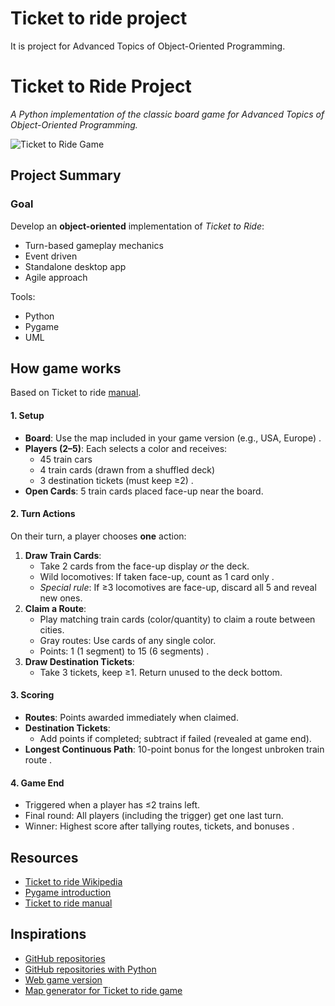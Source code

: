 # **Ticket to ride project**
It is project for Advanced Topics of Object-Oriented Programming. 

# **Ticket to Ride Project**  
*A Python implementation of the classic board game for Advanced Topics of Object-Oriented Programming.*  

![Ticket to Ride Game](https://upload.wikimedia.org/wikipedia/en/9/92/Ticket_to_Ride_Board_Game_Box_EN.jpg)  


## **Project Summary**  
### **Goal**
Develop an **object-oriented** implementation of *Ticket to Ride*:
- Turn-based gameplay mechanics
- Event driven
- Standalone desktop app
- Agile approach


Tools:
- Python
- Pygame
- UML

## **How game works**  
Based on Ticket to ride [manual](https://ncdn0.daysofwonder.com/tickettoride/fr/img/tt_rules_2015_en.pdf).

#### **1. Setup**  
- **Board**: Use the map included in your game version (e.g., USA, Europe) .  
- **Players (2–5)**: Each selects a color and receives:  
  - 45 train cars  
  - 4 train cards (drawn from a shuffled deck)  
  - 3 destination tickets (must keep ≥2) .  
- **Open Cards**: 5 train cards placed face-up near the board.  

#### **2. Turn Actions**  
On their turn, a player chooses **one** action:  
1. **Draw Train Cards**:  
   - Take 2 cards from the face-up display *or* the deck.  
   - Wild locomotives: If taken face-up, count as 1 card only .  
   - *Special rule*: If ≥3 locomotives are face-up, discard all 5 and reveal new ones.  
2. **Claim a Route**:  
   - Play matching train cards (color/quantity) to claim a route between cities.  
   - Gray routes: Use cards of any single color.  
   - Points: 1 (1 segment) to 15 (6 segments) .  
3. **Draw Destination Tickets**:  
   - Take 3 tickets, keep ≥1. Return unused to the deck bottom.  

#### **3. Scoring**  
- **Routes**: Points awarded immediately when claimed.  
- **Destination Tickets**:  
  - Add points if completed; subtract if failed (revealed at game end).  
- **Longest Continuous Path**: 10-point bonus for the longest unbroken train route .  

#### **4. Game End**  
- Triggered when a player has ≤2 trains left.  
- Final round: All players (including the trigger) get one last turn.  
- Winner: Highest score after tallying routes, tickets, and bonuses .  


## Resources
- [Ticket to ride Wikipedia](https://en.wikipedia.org/wiki/Ticket_to_Ride_(board_game))
- [Pygame introduction](https://www.geeksforgeeks.org/introduction-to-pygame/)
- [Ticket to ride manual](https://ncdn0.daysofwonder.com/tickettoride/fr/img/tt_rules_2015_en.pdf)
## Inspirations
- [GitHub repositories](https://github.com/search?q=ticket+to+ride&type=repositories)
- [GitHub repositories with Python](https://github.com/search?q=ticket+to+ride+language%3APython&type=repositories&p=3&l=Python)
- [Web game version](https://ticket-to-ride.onrender.com/)
- [Map generator for Ticket to ride game](https://github.com/simulatedScience/Ticket-to-Ride_Map-Generator)

